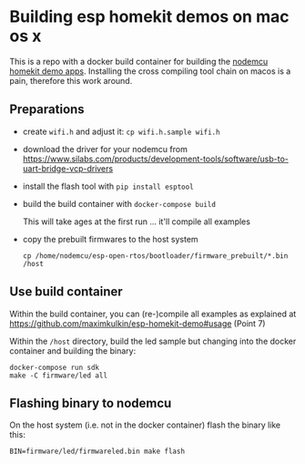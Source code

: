# Building esp homekit demos on mac os x

This is a repo with a docker build container for building the [nodemcu homekit demo apps](https://github.com/maximkulkin/esp-homekit-demo). Installing the cross compiling tool chain on macos is a pain, therefore this work around.

## Preparations



- create `wifi.h` and adjust it: `cp wifi.h.sample wifi.h` 

- download the driver for your nodemcu from https://www.silabs.com/products/development-tools/software/usb-to-uart-bridge-vcp-drivers

- install the flash tool with `pip install esptool` 

- build the build container with `docker-compose build`

  This will take ages at the first run ... it'll compile all examples

- copy the prebuilt firmwares to the host system

      cp /home/nodemcu/esp-open-rtos/bootloader/firmware_prebuilt/*.bin /host
  

  

## Use build container

Within the build container, you can (re-)compile all examples as explained at
https://github.com/maximkulkin/esp-homekit-demo#usage (Point 7)

Within the `/host` directory, build the led sample  but changing into the docker container and building the binary:

    docker-compose run sdk
    make -C firmware/led all

## Flashing binary to nodemcu

On the host system (i.e. not in the docker container) flash the binary like this:

    BIN=firmware/led/firmwareled.bin make flash
